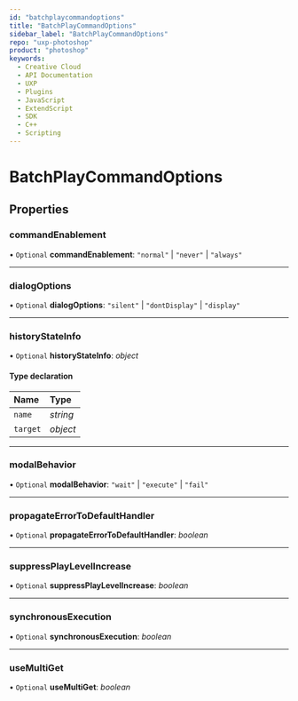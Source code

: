 ```yaml
---
id: "batchplaycommandoptions"
title: "BatchPlayCommandOptions"
sidebar_label: "BatchPlayCommandOptions"
repo: "uxp-photoshop"
product: "photoshop"
keywords:
  - Creative Cloud
  - API Documentation
  - UXP
  - Plugins
  - JavaScript
  - ExtendScript
  - SDK
  - C++
  - Scripting
---
```


# BatchPlayCommandOptions

## Properties

### commandEnablement

• `Optional` **commandEnablement**: ``"normal"`` \| ``"never"`` \| ``"always"``

___

### dialogOptions

• `Optional` **dialogOptions**: ``"silent"`` \| ``"dontDisplay"`` \| ``"display"``

___

### historyStateInfo

• `Optional` **historyStateInfo**: *object*

#### Type declaration

| Name | Type |
| :------ | :------ |
| `name` | *string* |
| `target` | *object* |

___

### modalBehavior

• `Optional` **modalBehavior**: ``"wait"`` \| ``"execute"`` \| ``"fail"``

___

### propagateErrorToDefaultHandler

• `Optional` **propagateErrorToDefaultHandler**: *boolean*

___

### suppressPlayLevelIncrease

• `Optional` **suppressPlayLevelIncrease**: *boolean*

___

### synchronousExecution

• `Optional` **synchronousExecution**: *boolean*

___

### useMultiGet

• `Optional` **useMultiGet**: *boolean*
